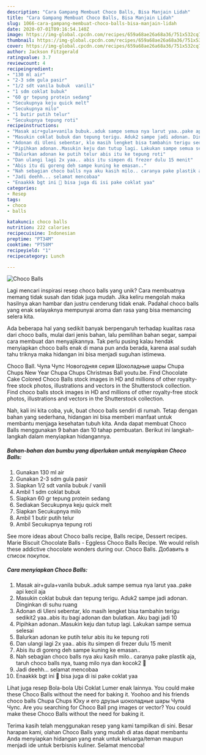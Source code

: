 ```yaml
---
description: "Cara Gampang Membuat Choco Balls, Bisa Manjain Lidah"
title: "Cara Gampang Membuat Choco Balls, Bisa Manjain Lidah"
slug: 1066-cara-gampang-membuat-choco-balls-bisa-manjain-lidah
date: 2020-07-01T09:16:54.140Z
image: https://img-global.cpcdn.com/recipes/659a68ae26a68a36/751x532cq70/choco-balls-foto-resep-utama.jpg
thumbnail: https://img-global.cpcdn.com/recipes/659a68ae26a68a36/751x532cq70/choco-balls-foto-resep-utama.jpg
cover: https://img-global.cpcdn.com/recipes/659a68ae26a68a36/751x532cq70/choco-balls-foto-resep-utama.jpg
author: Jackson Fitzgerald
ratingvalue: 3.7
reviewcount: 4
recipeingredient:
- "130 ml air"
- "2-3 sdm gula pasir"
- "1/2 sdt vanila bubuk  vanili"
- "1 sdm coklat bubuk"
- "60 gr tepung protein sedang"
- "Secukupnya keju quick melt"
- "Secukupnya milo"
- "1 butir putih telur"
- "Secukupnya tepung roti"
recipeinstructions:
- "Masak air+gula+vanila bubuk..aduk sampe semua nya larut yaa..pake api kecil aja"
- "Masukin coklat bubuk dan tepung terigu. Aduk2 sampe jadi adonan. Dinginkan di suhu ruang"
- "Adonan di Uleni sebentar, klo masih lengket bisa tambahin terigu sedikit2 yaa..abis itu bagi adonan dan bulatkan. Aku bagi jadi 10"
- "Pipihkan adonan..Masukin keju dan tutup lagi. Lakukan sampe semua selesai"
- "Balurkan adonan ke putih telur abis itu ke tepung roti"
- "Dan ulangi lagi 2x yaa.. abis itu simpen di frezer dulu 15 menit"
- "Abis itu di goreng deh sampe kuning ke emasan.."
- "Nah sebagian choco balls nya aku kasih milo.. caranya pake plastik aja, taruh choco balls nya, tuang milo nya dan kocok2 🤣"
- "Jadi deehh... selamat mencobaa"
- "Enaakkk bgt ini 🤤 bisa juga di isi pake coklat yaa"
categories:
- Resep
tags:
- choco
- balls

katakunci: choco balls 
nutrition: 222 calories
recipecuisine: Indonesian
preptime: "PT34M"
cooktime: "PT58M"
recipeyield: "1"
recipecategory: Lunch

---
```



![Choco Balls](https://img-global.cpcdn.com/recipes/659a68ae26a68a36/751x532cq70/choco-balls-foto-resep-utama.jpg)

Lagi mencari inspirasi resep choco balls yang unik? Cara membuatnya memang tidak susah dan tidak juga mudah. Jika keliru mengolah maka hasilnya akan hambar dan justru cenderung tidak enak. Padahal choco balls yang enak selayaknya mempunyai aroma dan rasa yang bisa memancing selera kita.

Ada beberapa hal yang sedikit banyak berpengaruh terhadap kualitas rasa dari choco balls, mulai dari jenis bahan, lalu pemilihan bahan segar, sampai cara membuat dan menyajikannya. Tak perlu pusing kalau hendak menyiapkan choco balls enak di mana pun anda berada, karena asal sudah tahu triknya maka hidangan ini bisa menjadi suguhan istimewa.

Choco Ball. Чупа Чупс Новогодняя серия Шоколадные шары Chupa Chups New Year Chupa Chups Christmas Ball youtu.be. Find Chocolate Cake Colored Choco Balls stock images in HD and millions of other royalty-free stock photos, illustrations and vectors in the Shutterstock collection. Find choco balls stock images in HD and millions of other royalty-free stock photos, illustrations and vectors in the Shutterstock collection.


Nah, kali ini kita coba, yuk, buat choco balls sendiri di rumah. Tetap dengan bahan yang sederhana, hidangan ini bisa memberi manfaat untuk membantu menjaga kesehatan tubuh kita. Anda dapat membuat Choco Balls menggunakan 9 bahan dan 10 tahap pembuatan. Berikut ini langkah-langkah dalam menyiapkan hidangannya.

<!--inarticleads1-->

##### Bahan-bahan dan bumbu yang diperlukan untuk menyiapkan Choco Balls:

1. Gunakan 130 ml air
1. Gunakan 2-3 sdm gula pasir
1. Siapkan 1/2 sdt vanila bubuk / vanili
1. Ambil 1 sdm coklat bubuk
1. Siapkan 60 gr tepung protein sedang
1. Sediakan Secukupnya keju quick melt
1. Siapkan Secukupnya milo
1. Ambil 1 butir putih telur
1. Ambil Secukupnya tepung roti


See more ideas about Choco balls recipe, Balls recipe, Dessert recipes. Marie Biscuit Chocolate Balls - Eggless Choco Balls Recipe. We would relish these addictive chocolate wonders during our. Choco Balls. Добавить в список покупок. 

<!--inarticleads2-->

##### Cara menyiapkan Choco Balls:

1. Masak air+gula+vanila bubuk..aduk sampe semua nya larut yaa..pake api kecil aja
1. Masukin coklat bubuk dan tepung terigu. Aduk2 sampe jadi adonan. Dinginkan di suhu ruang
1. Adonan di Uleni sebentar, klo masih lengket bisa tambahin terigu sedikit2 yaa..abis itu bagi adonan dan bulatkan. Aku bagi jadi 10
1. Pipihkan adonan..Masukin keju dan tutup lagi. Lakukan sampe semua selesai
1. Balurkan adonan ke putih telur abis itu ke tepung roti
1. Dan ulangi lagi 2x yaa.. abis itu simpen di frezer dulu 15 menit
1. Abis itu di goreng deh sampe kuning ke emasan..
1. Nah sebagian choco balls nya aku kasih milo.. caranya pake plastik aja, taruh choco balls nya, tuang milo nya dan kocok2 🤣
1. Jadi deehh... selamat mencobaa
1. Enaakkk bgt ini 🤤 bisa juga di isi pake coklat yaa


Lihat juga resep Bola-bola Ubi Coklat Lumer enak lainnya. You could make these Choco Balls without the need for baking it. Yoohoo and his friends choco balls Chupa Chups Юху и его друзья шоколадные шары Чупа Чупс. Are you searching for Choco Ball png images or vector? You could make these Choco Balls without the need for baking it. 

Terima kasih telah menggunakan resep yang kami tampilkan di sini. Besar harapan kami, olahan Choco Balls yang mudah di atas dapat membantu Anda menyiapkan hidangan yang enak untuk keluarga/teman maupun menjadi ide untuk berbisnis kuliner. Selamat mencoba!
